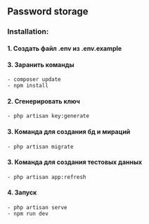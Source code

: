 ## Password storage

### Installation:

#### 1. Создать файл .env из .env.example
#### 3. Заранить команды
    - composer update
    - npm install
#### 2. Сгенерировать ключ
    - php artisan key:generate
#### 3. Команда для создания бд и мираций
    - php artisan migrate
#### 3. Команда для создания тестовых данных
    - php artisan app:refresh

#### 4. Запуск
    - php artisan serve
    - npm run dev
